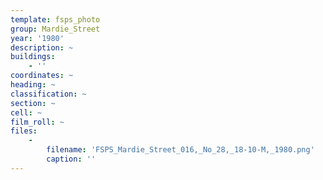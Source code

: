 ```yaml
---
template: fsps_photo
group: Mardie_Street
year: '1980'
description: ~
buildings:
    - ''
coordinates: ~
heading: ~
classification: ~
section: ~
cell: ~
film_roll: ~
files:
    -
        filename: 'FSPS_Mardie_Street_016,_No_28,_18-10-M,_1980.png'
        caption: ''
---
```

